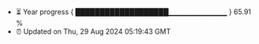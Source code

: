 - ⏳ Year progress { ███████████████████▁▁▁▁▁▁▁▁▁▁▁ } 65.91 %
- ⏰ Updated on Thu, 29 Aug 2024 05:19:43 GMT

